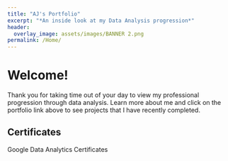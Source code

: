 ```yaml
---
title: "AJ's Portfolio"
excerpt: "*An inside look at my Data Analysis progression*"
header:
  overlay_image: assets/images/BANNER 2.png
permalink: /Home/
---
```


# Welcome!

Thank you for taking time out of your day to view my professional progression through data analysis. Learn more about me and click on the portfolio link above to see projects that I have recently completed.

## Certificates

Google Data Analytics Certificates
